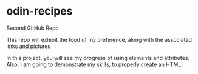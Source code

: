 # odin-recipes
Second GitHub Repo

This repo will exhibit the food of my preference, along with the associated links and pictures

In this project, you will see my progress of using elements and attributes.
Also, I am going to demonstrate my skills, to properly create an HTML.
